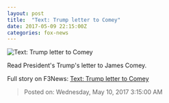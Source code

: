 ```yaml
---
layout: post
title:  "Text: Trump letter to Comey"
date: 2017-05-09 22:15:00Z
categories: fox-news
---
```


![Text: Trump letter to Comey](http://www.foxnews.com/content/dam/fox-news/logo/og-fn-foxnews.jpg)

Read President's Trump's letter to James Comey.


Full story on F3News: [Text: Trump letter to Comey](http://www.f3nws.com/n/hZymkE)

> Posted on: Wednesday, May 10, 2017 3:15:00 AM
